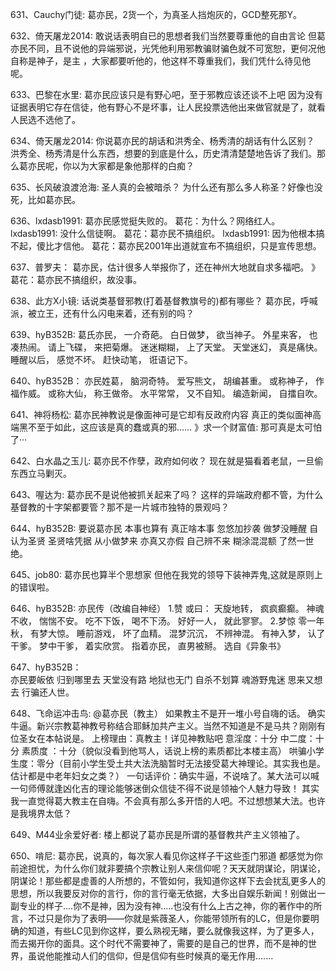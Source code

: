631、Cauchy门徒:   葛亦民，2货一个，为真圣人挡炮灰的，GCD整死那Y。

632、倚天屠龙2014:    敢说话表明自已的思想者我们当然要尊重他的自由言论
但葛亦民不同，且不说他的异端邪说，光凭他利用邪教骗财骗色就不可宽恕，更何况他自称是神子，是主
，大家都要听他的，他这样不尊重我们，我们凭什么待见他呢。

633、巴黎在水里:   葛亦民应该只是有野心吧，至于邪教应该还谈不上吧
因为没有证据表明它存在信徒，他有野心不是坏事，让人民投票选他出来做官就是了，就看人民选不选他了。

634、倚天屠龙2014:    你说葛亦民的胡话和洪秀全、杨秀清的胡话有什么区别？
洪秀全、杨秀清是什么东西，想要的到底是什么，历史清清楚楚地告诉了我们。那么葛亦民呢，你以为大家都是象他那样的白痴？

635、长风破浪渡沧海:   圣人真的会被暗杀？
为什么还有那么多人称圣？好像也没死，比如葛亦民。

636、lxdasb1991:   葛亦民感觉挺失败的。
葛花：为什么？网络红人。
lxdasb1991: 没什么信徒啊。
葛花：葛亦民不搞组织。
lxdasb1991: 因为他根本搞不起，傻比才信他。
葛花：葛亦民2001年出道就宣布不搞组织，只是宣传思想。

637、普罗夫：  葛亦民，估计很多人举报你了，还在神州大地就自求多福吧。
》葛花：葛亦民不搞组织，故没事。

638、此方X小镜:   话说类基督邪教(打着基督教旗号的)都有哪些？
葛亦民，呼喊派，被立王，还有什么闪电来着，还有别的吗？

639、hyB352B:    葛氏亦民，
一介奇葩。
白日做梦，
欲当神子。
外星来客，
也凑热闹。
请上飞碟，
来把菊爆。
迷迷糊糊，
上了天堂。
天堂迷幻，
真是痛快。
睡醒以后，
感觉不坏。
赶快动笔，
诳语记下。

640、hyB352B：  亦民姓葛，
脑洞奇特。
爱写熊文，
胡编甚重。
或称神子，
作福作威。
或称大仙，
称王做帝。
水平常常，
又不自知。
编造新闻，
自擂自吹。

641、神将杨松:     葛亦民神教说是像面神可是它却有反政府内容
真正的类似面神高端黑不至于如此，这应该是真的蠢或真的邪……
》求一个财富值: 那可真是太可怕了···

642、白水晶之玉儿:   葛亦民不作孽，政府如何收？
现在就是猫看着老鼠，一旦偷东西立马剿灭。

643、喔达为:   葛亦民不是说他被抓关起来了吗？
这样的异端政府都不管，为什么基督教的十字架都要管？那不是一片城市独特的景观吗？

644、hyB352B:   要说葛亦民
本事也算有
真正啥本事
忽悠加抄袭
做梦没睡醒
自认为圣贤
圣贤啥凭据
从小做梦来
亦真又亦假
自己辨不来
糊涂混混额
了然一世绝。

645、job80:   葛亦民也算半个思想家
但他在我党的领导下装神弄鬼,这就是原则上的错误啦。

646、hyB352B:    亦民传（改编自神经）
1.赞
或曰：
天旋地转，
疯疯癫癫。
神魂不收，
惴惴不安。
吃不下饭，
喝不下汤。
好好一人，
就此寥寥。
2.梦惊
零一年秋，
有梦大惊。
睡前游戏，
坏了血精。
混梦沉沉，
不辨神混。
有神入梦，
认了干爹。
梦中干爹，
着实欣赏。
指着亦民，
直男被掰。
选自《异象书》

647、hyB352B：  
亦民要皈依
归到哪里去
天堂没有路
地狱也无门
自杀不划算
魂游野鬼迷
思来又想去
行骗还人世。

648、飞命运冲击鸟:   @葛亦民（教主） 如果教主不是开一堆小号自嗨的话。
确实牛逼。新兴宗教葛神教号称结合耶稣加共产主义。当然不知道是不是马共？刚刚有位圣女在本帖说是。
上榜理由：真教主！详见神教贴吧
意淫度：十分
中二度：十分
素质度 ：十分（貌似没看到他骂人，话说上榜的素质都比本楼主高）
哄骗小学生度：零分（目前小学生受土共大法洗脑暂时无法接受葛大神理论。其实我也是。估计都是中老年妇女之类？）
一句话评价：确实牛逼，不说啥了。某大法可以喊一句师傅就逢凶化吉的理论能够迷倒众信徒不得不说是领袖个人魅力导致！
其实我一直觉得葛大教主在自嗨。不会真有那么多开悟的人吧。不过想想某大法。也许是我境界太低？

649、M44业余爱好者:   楼上都说了葛亦民是所谓的基督教共产主义领袖了。

650、啃尼:   葛亦民，说真的，每次家人看见你这样子干这些歪门邪道
都感觉为你前途担忧，为什么你们就非要搞个宗教让别人来信仰呢？天天就阴谋论，阴谋论，阴谋论！那些都是虚善的人所想的，不管如何，我知道你这样下去会扰乱更多人的思想，所以我要反对你的言行，你的言行毫无依据，大多出自娱乐新闻！别做出一副专业的样子....你不是神，因为没有神.....也没有什么上古之神，你的著作中的所言，不过只是你为了表明——你就是紫薇圣人，你能带领所有的LC，但是你要明确的知道，有些LC见到你这样，要么熟视无睹，要么就像我这样，为了更多人，而去揭开你的面具。这个时代不需要神了，需要的是自己的世界，而不是神的世界，虽说他能推动人们的信仰，但是信仰有些时候真的毫无作用.......